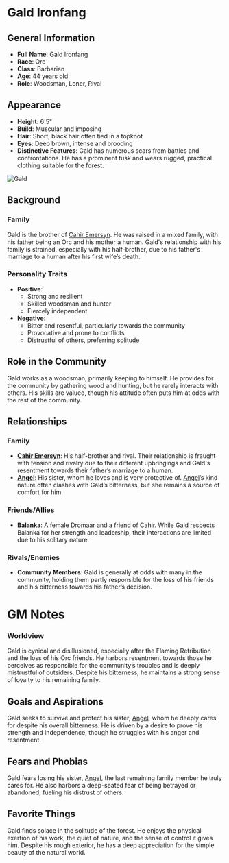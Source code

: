 # Gald Ironfang

## General Information
- **Full Name**: Gald Ironfang
- **Race**: Orc
- **Class**: Barbarian
- **Age**: 44 years old
- **Role**: Woodsman, Loner, Rival

## Appearance
- **Height**: 6'5"
- **Build**: Muscular and imposing
- **Hair**: Short, black hair often tied in a topknot
- **Eyes**: Deep brown, intense and brooding
- **Distinctive Features**: Gald has numerous scars from battles and confrontations. He has a prominent tusk and wears rugged, practical clothing suitable for the forest.

![Gald](../../assets/Gald.jpg)

## Background

### Family
Gald is the brother of [Cahir Emersyn](../../Crown-of-the-Immortals/PCs/Cahir-Emersyn.md). He was raised in a mixed family, with his father being an Orc and his mother a human. Gald's relationship with his family is strained, especially with his half-brother, due to his father's marriage to a human after his first wife’s death.

### Personality Traits
- **Positive**:
  - Strong and resilient
  - Skilled woodsman and hunter
  - Fiercely independent
- **Negative**:
  - Bitter and resentful, particularly towards the community
  - Provocative and prone to conflicts
  - Distrustful of others, preferring solitude

## Role in the Community
Gald works as a woodsman, primarily keeping to himself. He provides for the community by gathering wood and hunting, but he rarely interacts with others. His skills are valued, though his attitude often puts him at odds with the rest of the community.

## Relationships

### Family
- **[Cahir Emersyn](../../Crown-of-the-Immortals/PCs/Cahir-Emersyn.md)**: His half-brother and rival. Their relationship is fraught with tension and rivalry due to their different upbringings and Gald's resentment towards their father’s marriage to a human.
- **[Angel](Angel.md)**: His sister, whom he loves and is very protective of. [Angel](Angel.md)’s kind nature often clashes with Gald’s bitterness, but she remains a source of comfort for him.

### Friends/Allies
- **Balanka**: A female Dromaar and a friend of Cahir. While Gald respects Balanka for her strength and leadership, their interactions are limited due to his solitary nature.

### Rivals/Enemies
- **Community Members**: Gald is generally at odds with many in the community, holding them partly responsible for the loss of his friends and his bitterness towards his father’s decision.

# GM Notes

### Worldview
Gald is cynical and disillusioned, especially after the Flaming Retribution and the loss of his Orc friends. He harbors resentment towards those he perceives as responsible for the community’s troubles and is deeply mistrustful of outsiders. Despite his bitterness, he maintains a strong sense of loyalty to his remaining family.

## Goals and Aspirations
Gald seeks to survive and protect his sister, [Angel](Angel.md), whom he deeply cares for despite his overall bitterness. He is driven by a desire to prove his strength and independence, though he struggles with his anger and resentment.

## Fears and Phobias
Gald fears losing his sister, [Angel](Angel.md), the last remaining family member he truly cares for. He also harbors a deep-seated fear of being betrayed or abandoned, fueling his distrust of others.

## Favorite Things
Gald finds solace in the solitude of the forest. He enjoys the physical exertion of his work, the quiet of nature, and the sense of control it gives him. Despite his rough exterior, he has a deep appreciation for the simple beauty of the natural world.